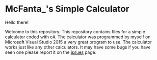 # McFanta_'s Simple Calculator

Hello there!

Welcome to this repository. This repository contains files for a simple calculator coded with c#. 
The calculator was programmed by myself on Microsoft Visual Studio 2015 a very great program to use. The calculator works just like any other calculators. It may have some bugs if you have seen one please report it on the <a href="https://github.com/McFanta/Simple-Calculator/issues">issues</a> page. 
